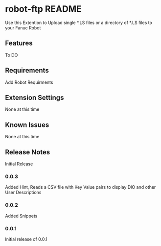 # robot-ftp README

Use this Extention to Upload single *.LS files or a directory of *.LS files to your Fanuc Robot

## Features

To DO

## Requirements

Add Robot Requirments 

## Extension Settings

None at this time

## Known Issues

None at this time

## Release Notes

Initial Release

### 0.0.3

Added Hint, Reads a CSV file with Key Value pairs to display DIO and other User Descriptions

### 0.0.2

Added Snippets

### 0.0.1

Initial release of 0.0.1


